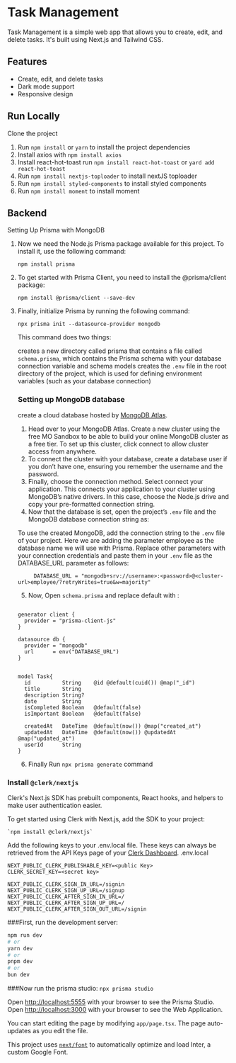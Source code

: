# Task Management

Task Management is a simple web app that allows you to create, edit, and delete tasks. It's built using Next.js and Tailwind CSS.

## Features

- Create, edit, and delete tasks
- Dark mode support
- Responsive design

## Run Locally

Clone the project


1. Run `npm install` or `yarn` to install the project dependencies
2. Install axios with `npm install axios`
3. Install react-hot-toast run `npm install react-hot-toast` or `yard add react-hot-toast`
4. Run `npm install nextjs-toploader` to install nextJS toploader
5. Run `npm install styled-components` to install styled components
6. Run `npm install moment` to install moment

## Backend

Setting Up Prisma with MongoDB

1. Now we need the Node.js Prisma package available for this project. To install it, use the following command:

     `npm install prisma`

2. To get started with Prisma Client, you need to install the @prisma/client package:

     `npm install @prisma/client --save-dev`
   
3. Finally, initialize Prisma by running the following command:

    `npx prisma init --datasource-provider mongodb`

    This command does two things:

    creates a new directory called prisma that contains a file called `schema.prisma`, which contains the Prisma schema with your database connection variable and schema models
    creates the `.env` file in the root directory of the project, which is used for defining environment variables (such as your database connection)

     ### Setting up MongoDB database

   create a cloud database hosted by [MongoDB Atlas](https://www.mongodb.com/products/platform/atlas-database).
   1. Head over to your MongoDB Atlas. Create a new cluster using the free    MO Sandbox to be able to build your online MongoDB cluster as a free tier. To set up this cluster,         click connect to allow cluster access from anywhere.
   2. To connect the cluster with your database, create a database user if you don’t have one, ensuring you remember the username and the password.
   3. Finally, choose the connection method. Select connect your application. This connects your application to your cluster using MongoDB’s native drivers. In this case, choose        the Node.js drive and copy your pre-formatted connection string.
   4. Now that the database is set, open the project’s `.env` file and the MongoDB database connection string as:

     To use the created MongoDB, add the connection string to the `.env` file of your project. Here we are adding the parameter employee as the database name we will use with Prisma. Replace other parameters with your connection credentials and paste them in your `.env` file as the DATABASE_URL parameter as follows:
     ```
          DATABASE_URL = "mongodb+srv://username>:<password>@<cluster-url>employee/?retryWrites=true&w=majority"
     ```

     5. Now, Open `schema.prisma` and replace default with :
     ```

     generator client {
       provider = "prisma-client-js"
     }

     datasource db {
       provider = "mongodb"
       url      = env("DATABASE_URL")
     }


     model Task{
       id          String    @id @default(cuid()) @map("_id")
       title       String
       description String?
       date        String
       isCompleted Boolean   @default(false)
       isImportant Boolean   @default(false)

       createdAt   DateTime  @default(now()) @map("created_at")
       updatedAt   DateTime  @default(now()) @updatedAt @map("updated_at")
       userId      String    
     }

     ```

     6. Finally Run `npx prisma generate` command
   
### Install `@clerk/nextjs`
   

   Clerk's Next.js SDK has prebuilt components, React hooks, and helpers to make user authentication easier.

   To get started using Clerk with Next.js, add the SDK to your project:

    `npm install @clerk/nextjs`

   Add the following keys to your .env.local file. These keys can always be retrieved from the API Keys page of your [Clerk Dashboard](https://dashboard.clerk.com).
   .env.local
   
    NEXT_PUBLIC_CLERK_PUBLISHABLE_KEY=<public Key>
    CLERK_SECRET_KEY=<secret key>

    NEXT_PUBLIC_CLERK_SIGN_IN_URL=/signin
    NEXT_PUBLIC_CLERK_SIGN_UP_URL=/signup
    NEXT_PUBLIC_CLERK_AFTER_SIGN_IN_URL=/
    NEXT_PUBLIC_CLERK_AFTER_SIGN_UP_URL=/
    NEXT_PUBLIC_CLERK_AFTER_SIGN_OUT_URL=/signin

   
###First, run the development server:

```bash
npm run dev
# or
yarn dev
# or
pnpm dev
# or
bun dev
```
###Now run the prisma studio:
`npx prisma studio`

Open [http://localhost:5555](http://localhost:5555) with your browser to see the Prisma Studio.
Open [http://localhost:3000](http://localhost:3000) with your browser to see the Web Application.

You can start editing the page by modifying `app/page.tsx`. The page auto-updates as you edit the file.

This project uses [`next/font`](https://nextjs.org/docs/basic-features/font-optimization) to automatically optimize and load Inter, a custom Google Font.


